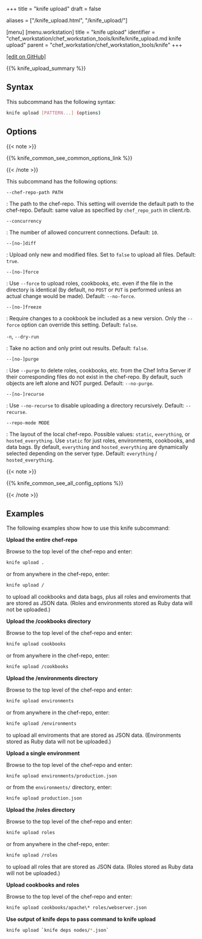 +++
title = "knife upload"
draft = false

aliases = ["/knife_upload.html", "/knife_upload/"]

[menu]
  [menu.workstation]
    title = "knife upload"
    identifier = "chef_workstation/chef_workstation_tools/knife/knife_upload.md knife upload"
    parent = "chef_workstation/chef_workstation_tools/knife"
+++

[\[edit on GitHub\]](https://github.com/chef/chef-workstation/blob/master/docs-chef-io/content/workstation/knife_upload.md)

{{% knife_upload_summary %}}

## Syntax

This subcommand has the following syntax:

``` bash
knife upload [PATTERN...] (options)
```

## Options

{{< note >}}

{{% knife_common_see_common_options_link %}}

{{< /note >}}

This subcommand has the following options:

`--chef-repo-path PATH`

: The path to the chef-repo. This setting will override the default path to the chef-repo. Default: same value as specified by `chef_repo_path` in client.rb.

`--concurrency`

: The number of allowed concurrent connections. Default: `10`.

`--[no-]diff`

: Upload only new and modified files. Set to `false` to upload all files. Default: `true`.

`--[no-]force`

: Use `--force` to upload roles, cookbooks, etc. even if the file in the directory is identical (by default, no `POST` or `PUT` is performed unless an actual change would be made). Default: `--no-force`.

`--[no-]freeze`

: Require changes to a cookbook be included as a new version. Only the `--force` option can override this setting. Default: `false`.

`-n`, `--dry-run`

: Take no action and only print out results. Default: `false`.

`--[no-]purge`

: Use `--purge` to delete roles, cookbooks, etc. from the Chef Infra Server if their corresponding files do not exist in the chef-repo. By default, such objects are left alone and NOT purged. Default: `--no-purge`.

`--[no-]recurse`

: Use `--no-recurse` to disable uploading a directory recursively. Default: `--recurse`.

`--repo-mode MODE`

: The layout of the local chef-repo. Possible values: `static`, `everything`, or `hosted_everything`. Use `static` for just roles, environments, cookbooks, and data bags. By default, `everything` and `hosted_everything` are dynamically selected depending on the server type. Default: `everything` / `hosted_everything`.

{{< note >}}

{{% knife_common_see_all_config_options %}}

{{< /note >}}

## Examples

The following examples show how to use this knife subcommand:

**Upload the entire chef-repo**

Browse to the top level of the chef-repo and enter:

``` bash
knife upload .
```

or from anywhere in the chef-repo, enter:

``` bash
knife upload /
```

to upload all cookbooks and data bags, plus all roles and enviroments
that are stored as JSON data. (Roles and environments stored as Ruby
data will not be uploaded.)

**Upload the /cookbooks directory**

Browse to the top level of the chef-repo and enter:

``` bash
knife upload cookbooks
```

or from anywhere in the chef-repo, enter:

``` bash
knife upload /cookbooks
```

**Upload the /environments directory**

Browse to the top level of the chef-repo and enter:

``` bash
knife upload environments
```

or from anywhere in the chef-repo, enter:

``` bash
knife upload /environments
```

to upload all enviroments that are stored as JSON data. (Environments
stored as Ruby data will not be uploaded.)

**Upload a single environment**

Browse to the top level of the chef-repo and enter:

``` bash
knife upload environments/production.json
```

or from the `environments/` directory, enter:

``` bash
knife upload production.json
```

**Upload the /roles directory**

Browse to the top level of the chef-repo and enter:

``` bash
knife upload roles
```

or from anywhere in the chef-repo, enter:

``` bash
knife upload /roles
```

to upload all roles that are stored as JSON data. (Roles stored as Ruby
data will not be uploaded.)

**Upload cookbooks and roles**

Browse to the top level of the chef-repo and enter:

``` bash
knife upload cookbooks/apache\* roles/webserver.json
```

**Use output of knife deps to pass command to knife upload**

``` bash
knife upload `knife deps nodes/*.json`
```

